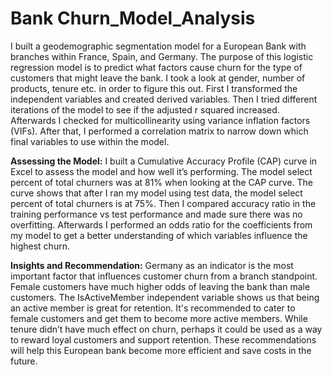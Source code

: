 # Bank Churn_Model_Analysis
I built a geodemographic segmentation model for a European Bank with branches within France, Spain, and Germany. The purpose of this logistic regression model is to predict what factors cause churn for the type of customers that might leave the bank. I took a look at gender, number of products, tenure etc. in order to figure this out.  First I transformed the independent variables and created derived variables. Then I tried different iterations of the model to see if the adjusted r squared increased. Afterwards I checked for multicollinearity using variance inflation factors (VIFs). After that, I performed a correlation matrix to narrow down which final variables to use within the model. 

**Assessing the Model:**
I built a Cumulative Accuracy Profile (CAP) curve in Excel to assess the model and how well it’s performing. The model select percent of total churners was at 81% when looking at the CAP curve. The curve shows that after I ran my model using test data, the model select percent of total churners is at 75%. Then I compared accuracy ratio in the training performance vs test performance and made sure there was no overfitting. Afterwards I performed an odds ratio for the coefficients from my model to get a better understanding of which variables influence the highest churn.

**Insights and Recommendation:**
Germany as an indicator is the most important factor that influences customer churn from a branch standpoint. Female customers have much higher odds of leaving the bank than male customers. The IsActiveMember independent variable shows us that being an active member is great for retention. It's recommended to cater to female customers and get them to become more active members. While tenure didn’t have much effect on churn, perhaps it could be used as a way to reward loyal customers and support retention. These recommendations will help this European bank become more efficient and save costs in the future.

